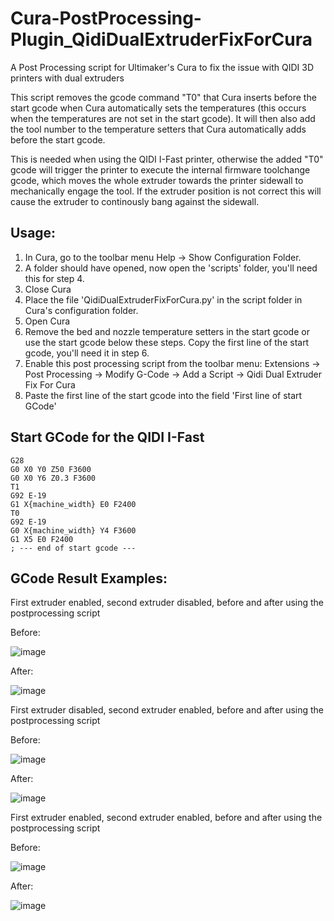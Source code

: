 # Cura-PostProcessing-Plugin_QidiDualExtruderFixForCura
A Post Processing script for Ultimaker's Cura to fix the issue with QIDI 3D printers with dual extruders


This script removes the gcode command "T0" that Cura inserts before the start gcode when Cura automatically sets the temperatures (this occurs when the temperatures are not set in the start gcode). It will then also add the tool number to the temperature setters that Cura automatically adds before the start gcode.

This is needed when using the QIDI I-Fast printer, otherwise the added "T0" gcode will trigger the printer to execute the internal firmware toolchange gcode, which moves the whole extruder towards the printer sidewall to mechanically engage the tool. If the extruder position is not correct this will cause the extruder to continously bang against the sidewall.


Usage:
-------------------
1. In Cura, go to the toolbar menu Help -> Show Configuration Folder. 
2. A folder should have opened, now open the 'scripts' folder, you'll need this for step 4.
3. Close Cura
4. Place the file 'QidiDualExtruderFixForCura.py' in the script folder in Cura's configuration folder.
5. Open Cura
6. Remove the bed and nozzle temperature setters in the start gcode or use the start gcode below these steps. Copy the first line of the start gcode, you'll need it in step 6.
7. Enable this post processing script from the toolbar menu: Extensions -> Post Processing -> Modify G-Code -> Add a Script -> Qidi Dual Extruder Fix For Cura
8. Paste the first line of the start gcode into the field 'First line of start GCode'

Start GCode for the QIDI I-Fast
-------------------
```
G28
G0 X0 Y0 Z50 F3600
G0 X0 Y6 Z0.3 F3600
T1
G92 E-19
G1 X{machine_width} E0 F2400
T0
G92 E-19
G0 X{machine_width} Y4 F3600
G1 X5 E0 F2400
; --- end of start gcode ---
```

GCode Result Examples:
-------------------

First extruder enabled, second extruder disabled, before and after using the postprocessing script


Before:

![image](https://user-images.githubusercontent.com/47488385/189691246-4c852e6f-bf67-4383-a249-a59ac32e4db7.png)


After:

![image](https://user-images.githubusercontent.com/47488385/189691310-b71f05ac-14e5-4c58-8ab9-397431bf02be.png)



First extruder disabled, second extruder enabled, before and after using the postprocessing script


Before:

![image](https://user-images.githubusercontent.com/47488385/189697002-34cd1bb7-e47b-4edd-8c41-3ef57bbd26cf.png)


After:

![image](https://user-images.githubusercontent.com/47488385/189697025-2a338d30-d0cf-4844-ba33-8280e271a612.png)


First extruder enabled, second extruder enabled, before and after using the postprocessing script


Before:

![image](https://user-images.githubusercontent.com/47488385/189691338-f5926a31-dfed-4602-8a36-69d78ce6c085.png)


After:

![image](https://user-images.githubusercontent.com/47488385/189691370-ea5b05e7-a6d7-4ed0-833e-02b4fd2c267a.png)
